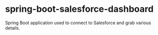 # spring-boot-salesforce-dashboard
Spring Boot application used to connect to Salesforce and grab various details.
